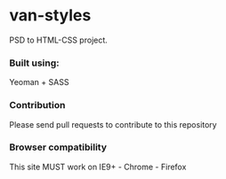 van-styles
==========

PSD to HTML-CSS project.

### Built using:

Yeoman + SASS

### Contribution

Please send pull requests to contribute to this repository

### Browser compatibility

This site MUST work on IE9+ - Chrome - Firefox
